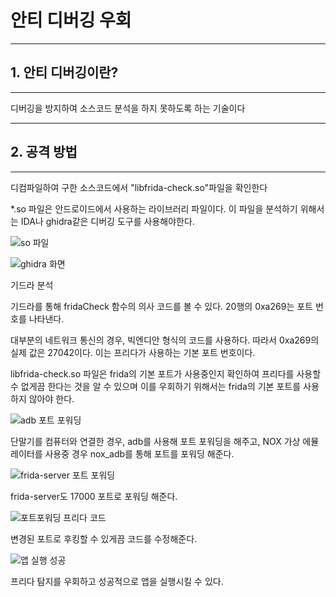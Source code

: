 # 안티 디버깅 우회

---

## 1. 안티 디버깅이란?

---

디버깅을 방지하여 소스코드 분석을 하지 못하도록 하는 기술이다

---

## 2. 공격 방법

---


디컴파일하여 구한 소스코드에서 "libfrida-check.so"파일을 확인한다

*.so 파일은 안드로이드에서 사용하는 라이브러리 파일이다. 이 파일을 분석하기 위해서는 IDA나 ghidra같은 디버깅 도구를 사용해야한다.


![so 파일](https://user-images.githubusercontent.com/53963779/200975846-a569e0d0-dfce-42a3-a175-34b8ed9757ad.png)

![ghidra 화면](https://user-images.githubusercontent.com/53963779/200976776-42ec84c2-6797-4df3-a39a-f5a5175eb5e1.png)

기드라 분석

기드라를 통해 fridaCheck 함수의 의사 코드를 볼 수 있다. 20행의 0xa269는 포트 번호를 나타낸다.

대부분의 네트워크 통신의 경우, 빅엔디안 형식의 코드를 사용하다. 따라서 0xa269의 실제 값은 27042이다. 이는 프리다가 사용하는 기본 포트 번호이다.

libfrida-check.so 파일은 frida의 기본 포트가 사용중인지 확인하여 프리다를 사용할 수 없게끔 한다는 것을 알 수 있으며 이를 우회하기 위해서는 frida의 기본 포트를 사용하지 않아야 한다.

![adb 포트 포워딩](https://user-images.githubusercontent.com/53963779/200977079-35271620-98b1-4e59-bdc1-3e11d5ea4b04.png)

단말기를 컴퓨터와 연결한 경우, adb를 사용해 포트 포워딩을 해주고, NOX 가상 에뮬레이터를 사용중 경우 nox_adb를 통해  포트를 포워딩 해준다.

![frida-server 포트 포워딩](https://user-images.githubusercontent.com/53963779/200977207-576d4b1c-f986-44c8-926b-210630ec9691.png)

frida-server도 17000 포트로 포워딩 해준다.

![포트포워딩 프리다 코드](https://user-images.githubusercontent.com/53963779/200977351-6a8e607b-3de8-4fcf-9944-fbf3d30b8355.png)

변경된 포트로 후킹할 수 있게끔 코드를 수정해준다.

![앱 실행 성공](https://user-images.githubusercontent.com/53963779/200977562-960b1f1e-f41f-4d43-8bdd-f050193041ee.png)

프리다 탐지를 우회하고 성공적으로 앱을 실행시킬 수 있다.



